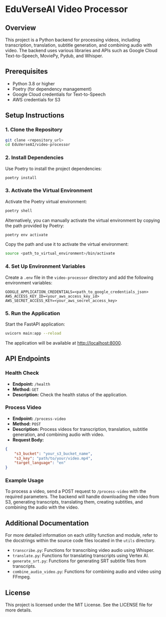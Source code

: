 # EduVerseAI Video Processor

## Overview

This project is a Python backend for processing videos, including transcription, translation, subtitle generation, and combining audio with video. The backend uses various libraries and APIs such as Google Cloud Text-to-Speech, MoviePy, Pydub, and Whisper.

## Prerequisites

- Python 3.8 or higher
- Poetry (for dependency management)
- Google Cloud credentials for Text-to-Speech
- AWS credentials for S3

## Setup Instructions

### 1. Clone the Repository

```bash
git clone <repository_url>
cd EduVerseAI/video-processor
```
### 2. Install Dependencies

Use Poetry to install the project dependencies:

```bash
poetry install
```

### 3. Activate the Virtual Environment

Activate the Poetry virtual environment:

```bash
poetry shell
```

Alternatively, you can manually activate the virtual environment by copying the path provided by Poetry:

```bash
poetry env activate
```

Copy the path and use it to activate the virtual environment:

```bash
source <path_to_virtual_environment>/bin/activate
```

### 4. Set Up Environment Variables

Create a `.env` file in the `video-processor` directory and add the following environment variables:

```
GOOGLE_APPLICATION_CREDENTIALS=<path_to_google_credentials_json>
AWS_ACCESS_KEY_ID=<your_aws_access_key_id>
AWS_SECRET_ACCESS_KEY=<your_aws_secret_access_key>
```

### 5. Run the Application

Start the FastAPI application:

```bash
uvicorn main:app --reload
```

The application will be available at [http://localhost:8000](http://localhost:8000).

## API Endpoints

### Health Check

- **Endpoint:** `/health`
- **Method:** `GET`
- **Description:** Check the health status of the application.

### Process Video

- **Endpoint:** `/process-video`
- **Method:** `POST`
- **Description:** Process videos for transcription, translation, subtitle generation, and combining audio with video.
- **Request Body:**

```json
{
    "s3_bucket": "your_s3_bucket_name",
    "s3_key": "path/to/your/video.mp4",
    "target_language": "en"
}
```

### Example Usage

To process a video, send a POST request to `/process-video` with the required parameters. The backend will handle downloading the video from S3, generating transcripts, translating them, creating subtitles, and combining the audio with the video.

## Additional Documentation

For more detailed information on each utility function and module, refer to the docstrings within the source code files located in the `utils` directory.

- `transcribe.py`: Functions for transcribing video audio using Whisper.
- `translate.py`: Functions for translating transcripts using Vertex AI.
- `generate_srt.py`: Functions for generating SRT subtitle files from transcripts.
- `combine_audio_video.py`: Functions for combining audio and video using FFmpeg.

## License

This project is licensed under the MIT License. See the LICENSE file for more details.
